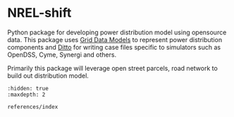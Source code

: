 # NREL-shift 

Python package for developing power distribution model using opensource data. This package 
uses [Grid Data Models](https://github.nrel.gov/CADET/grid-data-models) to represent power distribution components and [Ditto](https://github.nrel.gov/CADET/ditto) for writing case files specific to simulators such as OpenDSS, Cyme, Synergi and others.

Primarily this package will leverage open street parcels, road network to build out distribution model. 

```{toctree}
:hidden: true
:maxdepth: 2

references/index
```